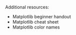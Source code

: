Additional resources: 
- Matplotlib beginner handout
- Matplotlib cheat sheet
- Matplotlib color names
